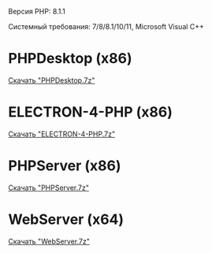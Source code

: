 Версия PHP: 8.1.1

Системный требования: 7/8/8.1/10/11, Microsoft Visual C++

# PHPDesktop (x86)
[Скачать "PHPDesktop.7z"](https://cloud.mail.ru/public/T7Pd/RyaWyN3ko)

# ELECTRON-4-PHP (x86)
[Скачать "ELECTRON-4-PHP.7z"](https://cloud.mail.ru/public/aesz/p716C9rWd)

# PHPServer (x86)
[Скачать "PHPServer.7z"](https://cloud.mail.ru/public/5UyH/ZV5dEwe6X)

# WebServer (x64)
[Скачать "WebServer.7z"](https://cloud.mail.ru/public/MBVj/PfCG7Kquh)
